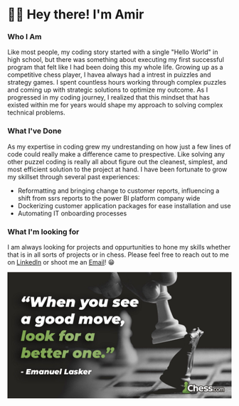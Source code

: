 # :raising_hand_man: Hey there! I'm Amir
### Who I Am
Like most people, my coding story started with a single "Hello World" in high school, but there was something about executing my first successful program that felt like I had been doing this my whole life. Growing up as a competitive chess player, I havea always had a intrest in puizzles and strategy games. I spent countless hours  working through complex puzzles and coming up with strategic solutions to optimize my outcome. As I progressed in my coding journey, I realized that this mindset that has existed within me for years would shape my approach to solving complex technical problems.

### What I've Done
As my expertise in coding grew my undrestanding on how just a few lines of code could really make a difference came to prespective. Like solving any other puzzel coding is really all about figure out the cleanest, simplest, and most efficient solution to the project at hand. I have been fortunate to grow my skillset through several past experiences:
- Reformatting and bringing change to customer reports, influencing a shift from ssrs reports to the power BI platform company wide
- Dockerizing customer application packages for ease installation and use
- Automating IT onboarding processes

### What I'm looking for
I am always looking for projects and oppurtunities to hone my skills whether that is in all sorts of projects or in chess. Please feel free to reach out to me on [Linkedln](https://www.linkedin.com/in/amirrezamoghtader) or shoot me an [Email](mailto:amirreza.moghtader@yahoo.ca)! :grin:

![Javatpoint](https://github.com/DaRuDaTrOlLeR/DaRuDaTrOlLeR/blob/master/chess.jpeg)
